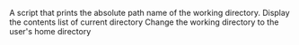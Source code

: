 A script that prints the absolute path name of the working directory.
Display the contents list of current directory
Change the working directory to the user's home directory
